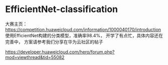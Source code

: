 # EfficientNet-classification
大赛主页：https://competition.huaweicloud.com/information/1000040170/introduction
使用EfficientNet构建的分类模型，准确率98.4%，
开学了有点忙，具体内容还在完善中，
方案请参考我们分享在华为云社区的帖子

https://developer.huaweicloud.com/hero/forum.php?mod=viewthread&tid=55082
